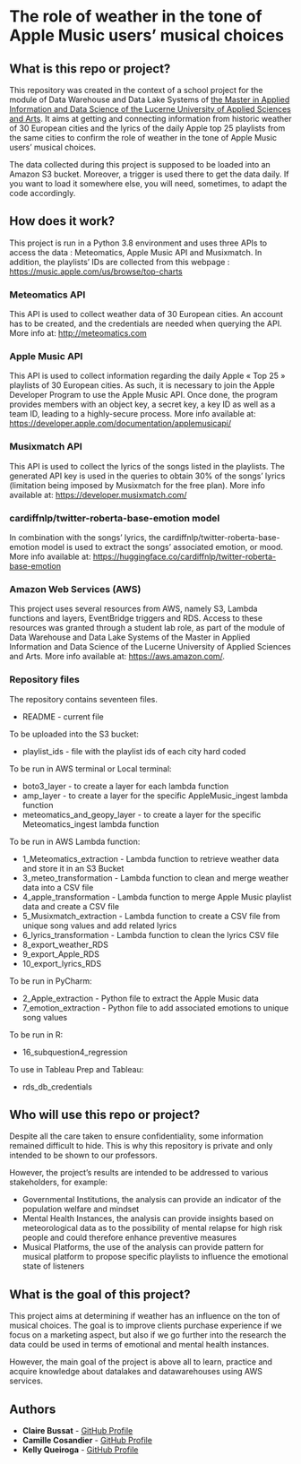 # The role of weather in the tone of Apple Music users’ musical choices

## What is this repo or project?

This repository was created in the context of a school project for the module of Data Warehouse and Data Lake Systems of [the Master in Applied Information and Data Science of the Lucerne University of Applied Sciences and Arts](https://www.hslu.ch/en/lucerne-school-of-business/degree-programmes/master/applied-information-and-data-science/). It aims at getting and connecting information from historic weather of 30 European cities and the lyrics of the daily Apple top 25 playlists from the same cities to confirm the role of weather in the tone of Apple Music users’ musical choices.

The data collected during this project is supposed to be loaded into an Amazon S3 bucket. Moreover, a trigger is used there to get the data daily. If you want to load it somewhere else, you will need, sometimes, to adapt the code accordingly.

## How does it work?

This project is run in a Python 3.8 environment and uses three APIs to access the data : Meteomatics, Apple Music API and Musixmatch. In addition, the playlists’ IDs are collected from this webpage : https://music.apple.com/us/browse/top-charts

### Meteomatics API
This API is used to collect weather data of 30 European cities. An account has to be created, and the credentials are needed when querying the API. More info at: http://meteomatics.com

### Apple Music API
This API is used to collect information regarding the daily Apple « Top 25 » playlists of 30 European cities. As such, it is necessary to join the Apple Developer Program to use the Apple Music API. Once done, the program provides members with an object key, a secret key, a key ID as well as a team ID, leading to a highly-secure process. More info available at: https://developer.apple.com/documentation/applemusicapi/ 

### Musixmatch API
This API is used to collect the lyrics of the songs listed in the playlists. The generated API key is used in the queries to obtain 30% of the songs’ lyrics (limitation being imposed by Musixmatch for the free plan). More info available at: https://developer.musixmatch.com/

### cardiffnlp/twitter-roberta-base-emotion model
In combination with the songs’ lyrics, the cardiffnlp/twitter-roberta-base-emotion model is used to extract the songs’ associated emotion, or mood. More info available at: https://huggingface.co/cardiffnlp/twitter-roberta-base-emotion

### Amazon Web Services (AWS)
This project uses several resources from AWS, namely S3, Lambda functions and layers, EventBridge triggers and RDS. Access to these resources was granted through a student lab role, as part of the module of Data Warehouse and Data Lake Systems of the Master in Applied Information and Data Science of the Lucerne University of Applied Sciences and Arts. More info available at: https://aws.amazon.com/.

### Repository files

The repository contains seventeen files.

- README - current file

To be uploaded into the S3 bucket:

- playlist_ids - file with the playlist ids of each city hard coded

To be run in AWS terminal or Local terminal:

- boto3_layer - to create a layer for each lambda function
- amp_layer - to create a layer for the specific AppleMusic_ingest lambda function
- meteomatics_and_geopy_layer - to create a layer for the specific Meteomatics_ingest lambda function

To be run in AWS Lambda function:

- 1_Meteomatics_extraction - Lambda function to retrieve weather data and store it in an S3 Bucket
- 3_meteo_transformation - Lambda function to clean and merge weather data into a CSV file
- 4_apple_transformation -  Lambda function to merge Apple Music playlist data and create a CSV file
- 5_Musixmatch_extraction - Lambda function to create a CSV file from unique song values and add related lyrics
- 6_lyrics_transformation - Lambda function to clean the lyrics CSV file
- 8_export_weather_RDS
- 9_export_Apple_RDS
- 10_export_lyrics_RDS

To be run in PyCharm:

- 2_Apple_extraction - Python file to extract the Apple Music data
- 7_emotion_extraction - Python file to add associated emotions to unique song values

To be run in R:

- 16_subquestion4_regression

To use in Tableau Prep and Tableau:

- rds_db_credentials

## Who will use this repo or project? 

Despite all the care taken to ensure confidentiality, some information remained difficult to hide. This is why this repository is private and only intended to be shown to our professors.

However, the project’s results are intended to be addressed to various stakeholders, for example:
- Governmental Institutions, the analysis can provide an indicator of the population welfare and mindset
- Mental Health Instances, the analysis can provide insights based on meteorological data as to the possibility of mental relapse for high risk people and could therefore enhance preventive measures
- Musical Platforms, the use of the analysis can provide pattern for musical platform to propose specific playlists to influence the emotional state of listeners

## What is the goal of this project?

This project aims at determining if weather has an influence on the ton of musical choices. The goal is to improve clients purchase experience if we focus on a marketing aspect, but also if we go further into the research the data could be used in terms of emotional and mental health instances. 

However, the main goal of the project is above all to learn, practice and acquire knowledge about datalakes and datawarehouses using AWS services. 

## Authors
- **Claire Bussat** - [GitHub Profile](https://github.com/0Claire0)
- **Camille Cosandier** - [GitHub Profile](https://github.com/geneva-gang-1)
- **Kelly Queiroga** - [GitHub Profile](https://github.com/kellyeq13)
